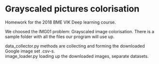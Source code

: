 # Grayscaled pictures colorisation

Homework for the 2018 BME VIK Deep learning course.

We choosed the IMG01 problem: Grayscaled image colorisation.
There is a sample folder with all the files our program will use up.

data_collector.py methods are collecting and forming the downloaded Google image set .csv-s.  
image_loader.py loading up the downloaded images, separate datasets.
